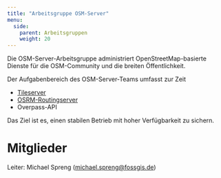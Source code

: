 ```yaml
---
title: "Arbeitsgruppe OSM-Server"
menu:
  side:
    parent: Arbeitsgruppen
    weight: 20
---
```


Die OSM-Server-Arbeitsgruppe administriert OpenStreetMap-basierte Dienste für
die OSM-Community und die breiten Öffentlichkeit.

Der Aufgabenbereich des OSM-Server-Teams umfasst zur Zeit

* [Tileserver](https://tile.openstreetmap.de/)
* [OSRM-Routingserver](https://routing.openstreetmap.de/)
* Overpass-API

Das Ziel ist es, einen stabilen Betrieb mit hoher Verfügbarkeit zu sichern.

# Mitglieder

Leiter: Michael Spreng (<michael.spreng@fossgis.de>)

